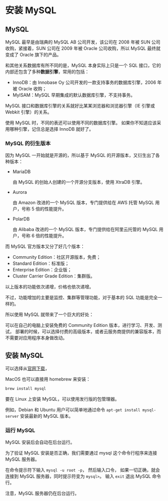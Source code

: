 # 安装 MySQL

## MySQL

MySQL 最早是由瑞典的 MySQL AB 公司开发，该公司在 2008 年被 SUN 公司收购，紧接着，SUN 公司在 2009 年被 Oracle 公司收购，所以 MySQL 最终就变成了 Oracle 旗下的产品。

和其他关系数据库有所不同的是，MySQL 本身实际上只是一个 SQL 接口，它的内部还包含了多种**数据引擎**，常用的包括：

- InnoDB：由 Innobase Oy 公司开发的一款支持事务的数据库引擎，2006 年被 Oracle 收购；
- MyISAM：MySQL 早期集成的默认数据库引擎，不支持事务。

MySQL 接口和数据库引擎的关系就好比某某浏览器和浏览器引擎（IE 引擎或 Webkit 引擎）的关系。

使用 MySQL 时，不同的表还可以使用不同的数据库引擎。
如果你不知道应该采用哪种引擎，记住总是选择 InnoDB 就好了。

### MySQL 的衍生版本

因为 MySQL 一开始就是开源的，所以基于 MySQL 的开源版本，又衍生出了各种版本：

- MariaDB

  由 MySQL 的创始人创建的一个开源分支版本，使用 XtraDB 引擎。

- Aurora

  由 Amazon 改进的一个 MySQL 版本，专门提供给在 AWS 托管 MySQL 用户，号称 5 倍的性能提升。

- PolarDB

  由 Alibaba 改进的一个 MySQL 版本，专门提供给在阿里云托管的 MySQL 用户，号称 6 倍的性能提升。

而 MySQL 官方版本又分了好几个版本：

- Community Edition：社区开源版本，免费；
- Standard Edition：标准版；
- Enterprise Edition：企业版；
- Cluster Carrier Grade Edition：集群版。

以上版本的功能依次递增，价格也依次递增。

不过，功能增加的主要是监控、集群等管理功能，对于基本的 SQL 功能是完全一样的。

所以使用 MySQL 就带来了一个巨大的好处：

可以在自己的电脑上安装免费的 Community Edition 版本，进行学习、开发、测试，
部署的时候，可以选择付费的高级版本，或者云服务商提供的兼容版本，而不需要对应用程序本身做改动。

## 安装 MySQL

可以选择从[官网下载](https://dev.mysql.com/downloads/mysql/)，

MacOS 也可以直接用 homebrew 来安装：

```bash
brew install mysql
```

要在 Linux 上安装 MySQL，可以使用发行版的包管理器。

例如，Debian 和 Ubuntu 用户可以简单地通过命令 `apt-get install mysql-server` 安装最新的 MySQL 版本。

### 运行 MySQL

MySQL 安装后会自动在后台运行。

为了验证 MySQL 安装是否正确，我们需要通过 mysql 这个命令行程序来连接 MySQL 服务器。

在命令提示符下输入 `mysql -u root -p`，
然后输入口令，
如果一切正确，就会连接到 MySQL 服务器，同时提示符变为 `mysql>`。
输入 `exit` 退出 MySQL 命令行。

注意，MySQL 服务器仍在后台运行。
